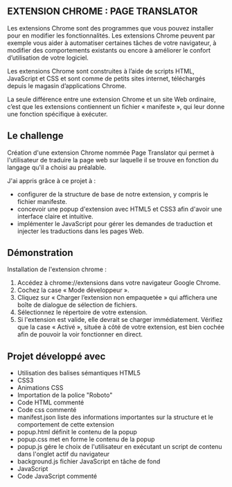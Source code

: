 ## EXTENSION CHROME : PAGE TRANSLATOR

Les extensions Chrome sont des programmes que vous pouvez installer pour en modifier les fonctionnalités. Les extensions Chrome peuvent par exemple vous aider à automatiser certaines tâches de votre navigateur, à modifier des comportements existants ou encore à améliorer le confort d’utilisation de votre logiciel.

Les extensions Chrome sont construites à l’aide de scripts HTML, JavaScript et CSS et sont comme de petits sites internet, téléchargés depuis le magasin d’applications Chrome.

La seule différence entre une extension Chrome et un site Web ordinaire, c’est que les extensions contiennent un fichier « manifeste », qui leur donne une fonction spécifique à exécuter.

## Le challenge

Création d'une extension Chrome nommée Page Translator qui permet à l'utilisateur de traduire la page web sur laquelle il se trouve en fonction du langage qu'il a choisi au préalable.

J'ai appris grâce à ce projet à :

- configurer de la structure de base de notre extension, y compris le fichier manifeste.
- concevoir une popup d'extension avec HTML5 et CSS3 afin d'avoir une interface claire et intuitive.
- implémenter le JavaScript pour gérer les demandes de traduction et injecter les traductions dans les pages Web.

## Démonstration

Installation de l'extension chrome :

1. Accédez à chrome://extensions dans votre navigateur Google Chrome.
2. Cochez la case « Mode développeur ».
3. Cliquez sur « Charger l’extension non empaquetée » qui affichera une boîte de dialogue de sélection de fichiers.
4. Sélectionnez le répertoire de votre extension.
5. Si l'extension est valide, elle devrait se charger immédiatement. Vérifiez que la case « Activé », située à côté de votre extension, est bien cochée afin de pouvoir la voir fonctionner en direct.

## Projet développé avec

- Utilisation des balises sémantiques HTML5
- CSS3
- Animations CSS
- Importation de la police "Roboto"
- Code HTML commenté
- Code css commenté
- manifest.json liste des informations importantes sur la structure et le comportement de cette extension
- popup.html définit le contenu de la popup
- popup.css met en forme le contenu de la popup
- popup.js gére le choix de l'utilisateur en exécutant un script de contenu dans l'onglet actif du navigateur
- background.js fichier JavaScript en tâche de fond
- JavaScript
- Code JavaScript commenté
